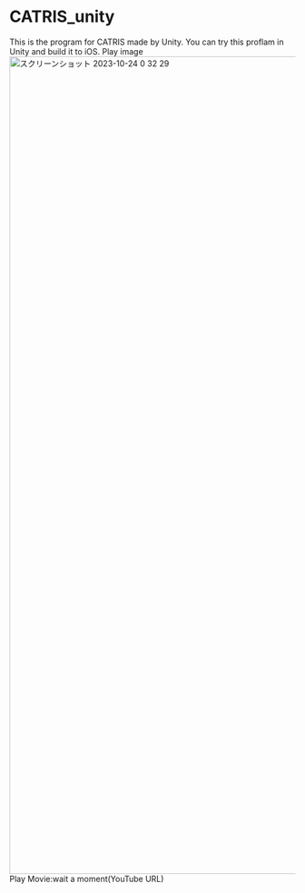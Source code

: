 # CATRIS_unity
This is the program for CATRIS made by Unity.
You can try this proflam in Unity and build it to iOS.
Play image
<img width="1440" alt="スクリーンショット 2023-10-24 0 32 29" src="https://github.com/masaki-takayasu/CATRIS_unity/assets/147968070/47bffd4a-3d9e-457f-a07d-bbccad978661">
Play Movie:wait a moment(YouTube URL)
